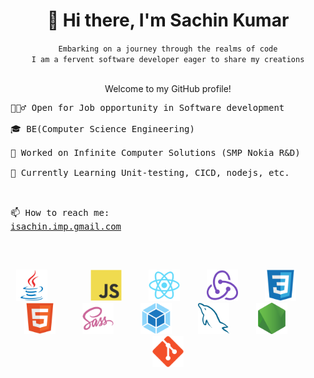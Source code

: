 <h1 align= 'center'> 👋 Hi there, I'm Sachin Kumar</h3>
<div  align= 'center'>
<code>Embarking on a journey through the realms of code
I am a fervent software developer eager to share my creations</code>
<br />
 <!-- <span>Step into my GitHub realm and explore the wonders I've crafted!<span> -->
<!-- <code>I'm a Software developer passionate about Software development. Welcome to my GitHub profile!</code> -->
</div>
<br />
<p align=center>Welcome to my GitHub profile!</p>
<!-- ## About Me -->
<pre>
🙋🏻‍♂️ Open for Job opportunity in Software development     <br> 
🎓 BE(Computer Science Engineering)  <br>
💼 Worked on Infinite Computer Solutions (SMP Nokia R&D)  <br>
🌱 Currently Learning Unit-testing, CICD, nodejs, etc.  <br>

📫 How to reach me: <a href='mailto:isachin.imp@gmail.com'>isachin.imp.gmail.com</a> <i class="fa-solid fa-envelope"></i>
</pre>
<!-- <a href="https://github.com/ksachin7/convoychat">
    <img  height=170 align="center" src="https://github-readme-stats.vercel.app/api/top-langs/?username=ksachin7&layout=compact&theme=dark&hide_border=true&)](https://github.com/ksachin7" />
</a> -->
<!-- 🛠️ Languages and Tools:   -->
<br /> 

<div align="center">
  <img src="https://raw.githubusercontent.com/devicons/devicon/master/icons/java/java-original.svg" width="50" alt="Java" style="margin-right: 50px;">
&nbsp;&nbsp;&nbsp;
  <img src="https://raw.githubusercontent.com/devicons/devicon/master/icons/javascript/javascript-original.svg" width="50" alt="JavaScript" style="margin-right: 23px;">
  &nbsp;&nbsp;&nbsp;
  <img src="https://raw.githubusercontent.com/devicons/devicon/master/icons/react/react-original.svg" width="50" alt="React" style="margin-right: 23px;">
  &nbsp;&nbsp;&nbsp;
  <img src="https://raw.githubusercontent.com/devicons/devicon/master/icons/redux/redux-original.svg" width="50" alt="Redux" style="margin-right: 23px;">
  &nbsp;&nbsp;&nbsp;
  <img src="https://raw.githubusercontent.com/devicons/devicon/master/icons/css3/css3-original.svg" width="50" alt="CSS" style="margin-right: 23px;">
  &nbsp;&nbsp;&nbsp;
  <img src="https://raw.githubusercontent.com/devicons/devicon/master/icons/html5/html5-original.svg" width="50" alt="HTML" style="margin-right: 23px;">
  &nbsp;&nbsp;&nbsp;
  <img src="https://raw.githubusercontent.com/devicons/devicon/master/icons/sass/sass-original.svg" width="50" alt="SCSS" style="margin-right: 23px;">
  &nbsp;&nbsp;&nbsp;
  <img src="https://raw.githubusercontent.com/devicons/devicon/master/icons/webpack/webpack-original.svg" width="50" alt="Webpack" style="margin-right: 23px;">
  &nbsp;&nbsp;&nbsp;
  <img src="https://raw.githubusercontent.com/devicons/devicon/master/icons/mysql/mysql-original.svg" width="50" alt="MySQL" style="margin-right: 23px;">
  &nbsp;&nbsp;&nbsp;
  <img src="https://raw.githubusercontent.com/devicons/devicon/master/icons/nodejs/nodejs-original.svg" width="50" alt="NodeJS" style="margin-right: 23px;">
  &nbsp;&nbsp;&nbsp;
  <img src="https://raw.githubusercontent.com/devicons/devicon/master/icons/git/git-original.svg" width="50" alt="Git">
</div>
